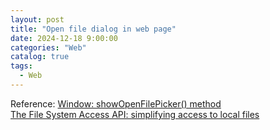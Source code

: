 ```yaml
---
layout: post
title: "Open file dialog in web page"
date: 2024-12-18 9:00:00
categories: "Web"
catalog: true
tags:
  - Web
---
```


Reference:
[Window: showOpenFilePicker() method](https://developer.mozilla.org/en-US/docs/Web/API/Window/showOpenFilePicker)  
[The File System Access API: simplifying access to local files ](https://developer.chrome.com/docs/capabilities/web-apis/file-system-access)